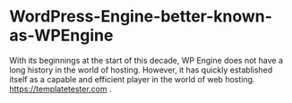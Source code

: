 # WordPress-Engine-better-known-as-WPEngine
With its beginnings at the start of this decade, WP Engine does not have a long history in the world of hosting. However, it has quickly established itself as a capable and efficient player in the world of web hosting. https://templatetester.com  .

